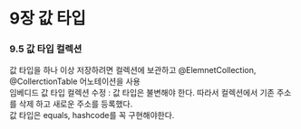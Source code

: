 # 9장 값 타입
### 9.5 값 타입 컬렉션
값 타입을 하나 이상 저장하려면 컬렉션에 보관하고 @ElemnetCollection, @CollerctionTable 어노테이션을 사용   
임베디드 값 타입 컬렉션 수정 : 값 타입은 불변해야 한다. 따라서 컬렉션에서 기존 주소를 삭제 하고 새로운 주소를 등록했다.   
값 타입은 equals, hashcode를 꼭 구현해야한다.